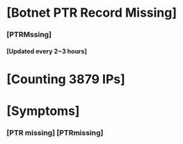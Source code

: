 # [Botnet PTR Record Missing]
### [PTRMssing]
#### [Updated every 2~3 hours]

# [Counting 3879 IPs]

# [Symptoms] 
###   [PTR missing] [PTRmissing]
